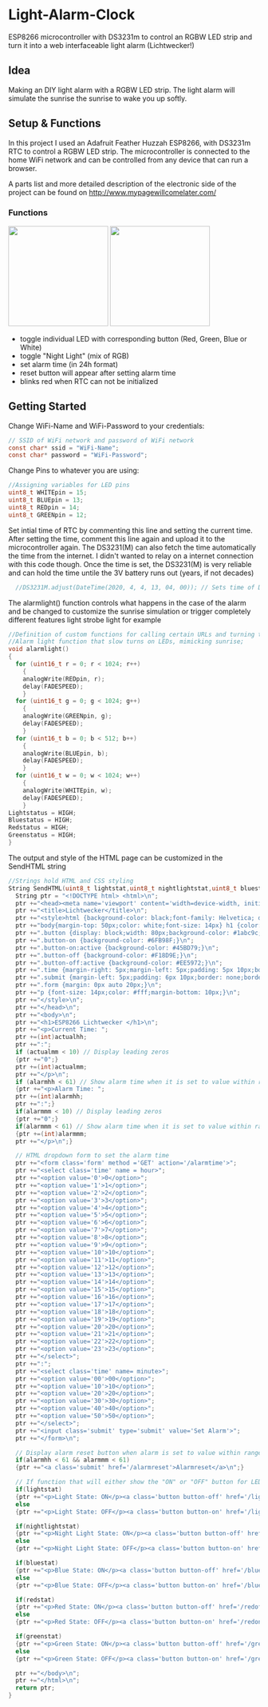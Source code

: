 # Light-Alarm-Clock

ESP8266 microcontroller with DS3231m to control an RGBW LED strip and turn it into a web interfaceable light alarm (Lichtwecker!)

## Idea

Making an DIY light alarm with a RGBW LED strip. The light alarm will simulate the sunrise the sunrise to wake you up softly.

## Setup & Functions

In this project I used an Adafruit Feather Huzzah ESP8266, with DS3231m RTC to control a RGBW LED strip. The microcontroller is connected to the home WiFi network and can be controlled from any device that can run a browser. 

A parts list and more detailed description of the electronic side of the project can be found on http://www.mypagewillcomelater.com/

### Functions

<img src="images/interface.png" width="200"> <img src="images/interface2.png" width="200">

* toggle individual LED with corresponding button (Red, Green, Blue or White)
* toggle "Night Light" (mix of RGB)
* set alarm time (in 24h format)
* reset button will appear after setting alarm time
* blinks red when RTC can not be initialized


## Getting Started

Change WiFi-Name and WiFi-Password to your credentials:
```c
// SSID of WiFi network and password of WiFi network
const char* ssid = "WiFi-Name";
const char* password = "WiFi-Password"; 
```

Change Pins to whatever you are using:
```c
//Assigning variables for LED pins
uint8_t WHITEpin = 15;
uint8_t BLUEpin = 13;
uint8_t REDpin = 14;
uint8_t GREENpin = 12;
```

Set intial time of RTC by commenting this line and setting the current time. After setting the time, comment this line again and upload it to the microcontroller again. The DS3231(M) can also fetch the time automatically the time from the internet. I didn't wanted to relay on a internet connection with this code though. Once the time is set, the DS3231(M) is very reliable and can hold the time untile the 3V battery runs out (years, if not decades)
```c
  //DS3231M.adjust(DateTime(2020, 4, 4, 13, 04, 00)); // Sets time of DS3231M
```

The alarmlight() function controls what happens in the case of the alarm and be changed to customize the sunrise simulation or trigger completely different features light strobe light for example
```c
//Definition of custom functions for calling certain URLs and turning the alarm light on
//Alarm light function that slow turns on LEDs, mimicking sunrise;
void alarmlight()                                     
{
  for (uint16_t r = 0; r < 1024; r++) 
    { 
    analogWrite(REDpin, r);
    delay(FADESPEED);
    }
  for (uint16_t g = 0; g < 1024; g++) 
    { 
    analogWrite(GREENpin, g);
    delay(FADESPEED);
    }
  for (uint16_t b = 0; b < 512; b++) 
    { 
    analogWrite(BLUEpin, b);
    delay(FADESPEED);
    } 
  for (uint16_t w = 0; w < 1024; w++) 
    { 
    analogWrite(WHITEpin, w);
    delay(FADESPEED);
    }
Lightstatus = HIGH;
Bluestatus = HIGH;
Redstatus = HIGH;
Greenstatus = HIGH;
}
```

The output and style of the HTML page can be customized in the SendHTML string 
```c
//Strings hold HTML and CSS styling
String SendHTML(uint8_t lightstat,uint8_t nightlightstat,uint8_t bluestat,uint8_t redstat,uint8_t greenstat, uint8_t actualhh, uint8_t actualmm, uint8_t alarmhh, uint8_t alarmmm){
  String ptr = "<!DOCTYPE html> <html>\n";
  ptr +="<head><meta name='viewport' content='width=device-width, initial-scale=1.0, user-scalable=no'>\n";
  ptr +="<title>Lichtwecker</title>\n";
  ptr +="<style>html {background-color: black;font-family: Helvetica; display: inline-block; margin: 0px auto; text-align: center;}\n";
  ptr +="body{margin-top: 50px;color: white;font-size: 14px} h1 {color: #fff;margin: 50px auto 30px;} h3 {color: #444444;margin-bottom: 50px;}\n";
  ptr +=".button {display: block;width: 80px;background-color: #1abc9c;border: none;color: white;padding: 13px 30px;text-decoration: none;font-size: 25px;margin: 0px auto 35px;cursor: pointer;border-radius: 20px;}\n";
  ptr +=".button-on {background-color: #6FB98F;}\n";
  ptr +=".button-on:active {background-color: #45BD79;}\n";
  ptr +=".button-off {background-color: #F18D9E;}\n";
  ptr +=".button-off:active {background-color: #EE5972;}\n";
  ptr +=".time {margin-right: 5px;margin-left: 5px;padding: 5px 10px;border: none;border-radius: 4px;background-color: #4d4d4d;color: #cecece;}\n";
  ptr +=".submit {margin-left: 5px;padding: 6px 10px;border: none;border-radius: 4px;background-color: #4d4d4d;color: #cecece;text-decoration: none}\n";
  ptr +=".form {margin: 0px auto 20px;}\n";
  ptr +="p {font-size: 14px;color: #fff;margin-bottom: 10px;}\n";
  ptr +="</style>\n";
  ptr +="</head>\n";
  ptr +="<body>\n";
  ptr +="<h1>ESP8266 Lichtwecker </h1>\n";
  ptr +="<p>Current Time: ";
  ptr +=(int)actualhh;
  ptr +=":";
  if (actualmm < 10) // Display leading zeros
  {ptr +="0";}
  ptr +=(int)actualmm;
  ptr +="</p>\n";
  if (alarmhh < 61) // Show alarm time when it is set to value within range of actual time
  {ptr +="<p>Alarm Time: ";
  ptr +=(int)alarmhh;
  ptr +=":";}
  if(alarmmm < 10) // Display leading zeros
  {ptr +="0";}
  if(alarmmm < 61) // Show alarm time when it is set to value within range of actual time
  {ptr +=(int)alarmmm;
  ptr +="</p>\n";}

  // HTML dropdown form to set the alarm time
  ptr +="<form class='form' method ='GET' action='/alarmtime'>";
  ptr +="<select class='time' name = hour>";
  ptr +="<option value='0'>0</option>";
  ptr +="<option value='1'>1</option>";
  ptr +="<option value='2'>2</option>";
  ptr +="<option value='3'>3</option>";
  ptr +="<option value='4'>4</option>";
  ptr +="<option value='5'>5</option>";
  ptr +="<option value='6'>6</option>";
  ptr +="<option value='7'>7</option>";
  ptr +="<option value='8'>8</option>";
  ptr +="<option value='9'>9</option>";
  ptr +="<option value='10'>10</option>";
  ptr +="<option value='11'>11</option>";
  ptr +="<option value='12'>12</option>";
  ptr +="<option value='13'>13</option>";
  ptr +="<option value='14'>14</option>";
  ptr +="<option value='15'>15</option>";
  ptr +="<option value='16'>16</option>";
  ptr +="<option value='17'>17</option>";
  ptr +="<option value='18'>18</option>";
  ptr +="<option value='19'>19</option>";
  ptr +="<option value='20'>20</option>";
  ptr +="<option value='21'>21</option>";
  ptr +="<option value='22'>22</option>";
  ptr +="<option value='23'>23</option>";
  ptr +="</select>";
  ptr +=":";
  ptr +="<select class='time' name= minute>";
  ptr +="<option value='00'>00</option>";
  ptr +="<option value='10'>10</option>";
  ptr +="<option value='20'>20</option>";
  ptr +="<option value='30'>30</option>";
  ptr +="<option value='40'>40</option>";
  ptr +="<option value='50'>50</option>";
  ptr +="</select>";
  ptr +="<input class='submit' type='submit' value='Set Alarm'>";
  ptr +="</form>\n"; 

  // Display alarm reset button when alarm is set to value within range of actual time
  if(alarmhh < 61 && alarmmm < 61)
  {ptr +="<a class='submit' href='/alarmreset'>Alarmreset</a>\n";}

  // If function that will either show the "ON" or "OFF" button for LEDs
  if(lightstat)
  {ptr +="<p>Light State: ON</p><a class='button button-off' href='/lightoff'>OFF</a>\n";}
  else
  {ptr +="<p>Light State: OFF</p><a class='button button-on' href='/lighton'>ON</a>\n";}

  if(nightlightstat)
  {ptr +="<p>Night Light State: ON</p><a class='button button-off' href='/nightlightoff'>OFF</a>\n";}
  else
  {ptr +="<p>Night Light State: OFF</p><a class='button button-on' href='/nightlighton'>ON</a>\n";}

  if(bluestat)
  {ptr +="<p>Blue State: ON</p><a class='button button-off' href='/blueoff'>OFF</a>\n";}
  else
  {ptr +="<p>Blue State: OFF</p><a class='button button-on' href='/blueon'>ON</a>\n";}

  if(redstat)
  {ptr +="<p>Red State: ON</p><a class='button button-off' href='/redoff'>OFF</a>\n";}
  else
  {ptr +="<p>Red State: OFF</p><a class='button button-on' href='/redon'>ON</a>\n";}

  if(greenstat)
  {ptr +="<p>Green State: ON</p><a class='button button-off' href='/greenoff'>OFF</a>\n";}
  else
  {ptr +="<p>Green State: OFF</p><a class='button button-on' href='/greenon'>ON</a>\n";}

  ptr +="</body>\n";
  ptr +="</html>\n";
  return ptr;
}
```
